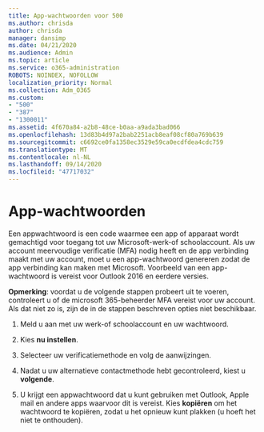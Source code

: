 ```yaml
---
title: App-wachtwoorden voor 500
ms.author: chrisda
author: chrisda
manager: dansimp
ms.date: 04/21/2020
ms.audience: Admin
ms.topic: article
ms.service: o365-administration
ROBOTS: NOINDEX, NOFOLLOW
localization_priority: Normal
ms.collection: Adm_O365
ms.custom:
- "500"
- "387"
- "1300011"
ms.assetid: 4f670a84-a2b8-48ce-b0aa-a9ada3bad066
ms.openlocfilehash: 13d83b4d97a2bab2251acb8eaf08cf80a769b639
ms.sourcegitcommit: c6692ce0fa1358ec3529e59ca0ecdfdea4cdc759
ms.translationtype: MT
ms.contentlocale: nl-NL
ms.lasthandoff: 09/14/2020
ms.locfileid: "47717032"
---
```

# <a name="app-passwords"></a>App-wachtwoorden

Een appwachtwoord is een code waarmee een app of apparaat wordt gemachtigd voor toegang tot uw Microsoft-werk-of schoolaccount. Als uw account meervoudige verificatie (MFA) nodig heeft en de app verbinding maakt met uw account, moet u een app-wachtwoord genereren zodat de app verbinding kan maken met Microsoft. Voorbeeld van een app-wachtwoord is vereist voor Outlook 2016 en eerdere versies.

 **Opmerking**: voordat u de volgende stappen probeert uit te voeren, controleert u of de microsoft 365-beheerder MFA vereist voor uw account. Als dat niet zo is, zijn de in de stappen beschreven opties niet beschikbaar.

1. Meld u aan met uw werk-of schoolaccount en uw wachtwoord.

2. Kies **nu instellen**.

3. Selecteer uw verificatiemethode en volg de aanwijzingen.

4. Nadat u uw alternatieve contactmethode hebt gecontroleerd, kiest u **volgende**.

5. U krijgt een appwachtwoord dat u kunt gebruiken met Outlook, Apple mail en andere apps waarvoor dit is vereist. Kies **kopiëren** om het wachtwoord te kopiëren, zodat u het opnieuw kunt plakken (u hoeft het niet te onthouden).
